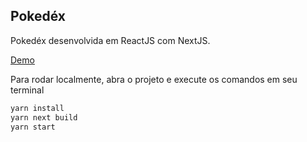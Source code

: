 ## Pokedéx

Pokedéx desenvolvida em ReactJS com NextJS.

[Demo](https://pokedex-nine-beige.vercel.app/)

Para rodar localmente, abra o projeto e execute os comandos em seu terminal

```bash
yarn install
yarn next build
yarn start
```

